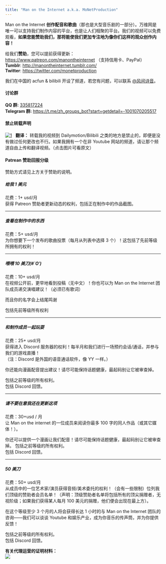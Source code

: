 ```yaml
---
title: "Man on the Internet a.k.a. MoNetProduction"
---
```




Man on the Internet **创作配音和歌曲**（那也是大型音乐剧的一部分）。万维网是唯一可以支持我们制作内容的平台，也是让人们相聚的平台。我们的视频可以免费观看，**如果您能赞助我们，那将能使我们更加专注地为像你们这样的观众创作内容！**  

给我们**赞助**，您可以提前获得更新：https://www.patreon.com/manontheinternet （支持信用卡、PayPal）    
**Tumblr**: http://manontheinternet.tumblr.com/  
**Twitter**: https://twitter.com/monetproduction  
  
我们在中国的 acfun & bilibili 开设了频道，若您有问题，可以联系 [@风间诗音](https://keybase.io/kazamasion)。  

#### 讨论群
**QQ 群:** [335817224](https://shang.qq.com/wpa/qunwpa?idkey=c6a1a69137acdcb4918df6405d31295211ae1cc7c5177362268d4f2fa59f10ce)     
**Telegram 群:** https://t.me/zh_groups_bot?start=getdetail=-1001070205517  

#### 禁止转载声明  
[![1](https://ooo.0o0.ooo/2017/06/27/59527b672d95c.png)](https://www.youtube.com/channel/UCkWuZ0UvpVzJ2d9n11bQpmA/about)  
**翻译：** 转载我的视频到 Dailymotion/Bilibili 之类的地方是禁止的，即便是没有做过任何更改也不行。如果我拥有一个在非 Youtube 网站的频道，请让那个频道自由上传和翻译视频。（点击图片可看原文）  

#### Patrean 赞助回报分级

赞助方式请见上方关于赞助的说明。

##### 给我 1 美元  
花费：1+ usd/月  
获得 Patreon 赞助者更新动态的权利，包括正在制作中的作品截图。  

----------

##### 查看在制作中的东西  
花费：5+ usd/月  
为你想要下一个发布的歌曲投票（每月从列表中选择 3 个）！这包括了先前等级所拥有的权利！  

----------

##### 喂喂 10 美刀(#\`O′)  
花费：10+ usd/月  
在视频公开前，更早地看到投稿（无中文）！你也可以为 Man on the Internet 团队成员递交演唱建议！（必须已有歌词）  
  
而且你的名字会上结尾鸣谢  
  
包括先前等级所有权利  

----------

##### 和制作成员一起玩耍  
花费：25+ usd/月  
获得进入 Discord 服务器的权利！每半月和我们进行一场预约会话/通话，并参与我们的游戏直播！  
（注：Discord 是外国的语音通话软件，像 YY 一样。）  
  
你还能向漫画配音提出建议！请尽可能保持话题健康，最起码别让它被审查掉。  
  
包括之前等级的所有权利。  
包括 Discord 回馈。  

----------

##### 请不要在意我还在更新这项  
花费：30+usd / 月  
让 Man on the internet 的一位成员来阅读你最多 100 字的同人作品（或其它媒体！）。

你还可以提供一个漫画让我们配音！请尽可能保持话题健康，最起码别让它被审查掉。
包括之前等级的所有权利。  
包括 Discord 回馈。  

----------

##### 50 美刀  
花费：50+ usd/月  
从成员中的一位艺术家/演员获得音频/美术委托的权利！（会有一些限制）位列我们顶级的赞助者会员名单！（声明：顶级赞助者名单将包括所有的顶尖捐赠者，无视阶级；如果我们获得某人每月 100 美元的捐赠，他们便会出现在最上方）。  
  
在这个等级至少 3 个月的人将会获得长达 1 小时的与 Man on the Internet 团队的咨询——我们可以谈谈 Youtube 和娱乐产业，成为你音乐的传声筒，并为你提供反馈！  

包括之前等级的所有权利。  
包括 Discord 回馈。  


**有关代理运营的证明材料：**  
[![](https://ooo.0o0.ooo/2017/06/18/594593c3742a0.png)](https://www.patreon.com/posts/11784911)
